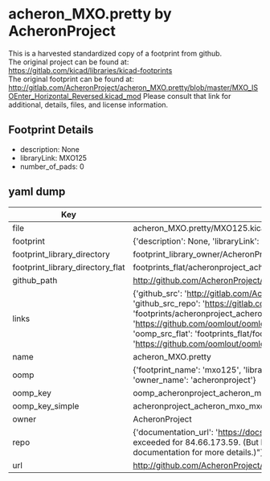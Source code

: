 # acheron_MXO.pretty by AcheronProject  
This is a harvested standardized copy of a footprint from github.  
The original project can be found at:  
https://gitlab.com/kicad/libraries/kicad-footprints  
The original footprint can be found at:
http://gitlab.com/AcheronProject/acheron_MXO.pretty/blob/master/MXO_ISOEnter_Horizontal_Reversed.kicad_mod
Please consult that link for additional, details, files, and license information.  
## Footprint Details
* description: None  
* libraryLink: MXO125  
* number_of_pads: 0  
## yaml dump  
| Key | Value |  
| --- | --- |  
| file | acheron_MXO.pretty/MXO125.kicad_mod |  
| footprint | {'description': None, 'libraryLink': 'MXO125', 'number_of_pads': 0} |  
| footprint_library_directory | footprint_library_owner/AcheronProject_acheron_MXO.pretty |  
| footprint_library_directory_flat | footprints_flat/acheronproject_acheron_mxo_mxo125/working |  
| github_path | http://github.com/AcheronProject/acheron_MXO.pretty/blob/master/MXO125.kicad_mod |  
| links | {'github_src': 'http://gitlab.com/AcheronProject/acheron_MXO.pretty/blob/master/MXO_ISOEnter_Horizontal_Reversed.kicad_mod', 'github_src_repo': 'https://gitlab.com/kicad/libraries/kicad-footprints', 'oomp_bot': 'footprints/acheronproject_acheron_mxo_mxo125/working', 'oomp_bot_github': 'https://github.com/oomlout/oomlout_oomp_footprint_bot/tree/main/footprints/acheronproject_acheron_mxo_mxo125/working', 'oomp_src_flat': 'footprints_flat/footprints_flat/acheronproject_acheron_mxo_mxo125/working', 'oomp_src_flat_github': 'https://github.com/oomlout/oomlout_oomp_footprint_src/tree/main/footprints_flat/acheronproject_acheron_mxo_mxo125/working'} |  
| name | acheron_MXO.pretty |  
| oomp | {'footprint_name': 'mxo125', 'library_name': 'acheron_mxo', 'original_filename': 'acheron_MXO.pretty/MXO125.kicad_mod', 'owner_name': 'acheronproject'} |  
| oomp_key | oomp_acheronproject_acheron_mxo_mxo125 |  
| oomp_key_simple | acheronproject_acheron_mxo_mxo125 |  
| owner | AcheronProject |  
| repo | {'documentation_url': 'https://docs.github.com/rest/overview/resources-in-the-rest-api#rate-limiting', 'message': "API rate limit exceeded for 84.66.173.59. (But here's the good news: Authenticated requests get a higher rate limit. Check out the documentation for more details.)"} |  
| url | http://github.com/AcheronProject/acheron_MXO.pretty |  

